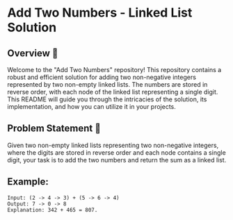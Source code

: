 # Add Two Numbers - Linked List Solution
## Overview 🚀

Welcome to the "Add Two Numbers" repository! This repository contains a robust and efficient solution for adding two non-negative integers represented by two non-empty linked lists. The numbers are stored in reverse order, with each node of the linked list representing a single digit. This README will guide you through the intricacies of the solution, its implementation, and how you can utilize it in your projects.  
## Problem Statement 🧩
 
Given two non-empty linked lists representing two non-negative integers, where the digits are stored in reverse order and each node contains a single digit, your task is to add the two numbers and return the sum as a linked list.
 
## Example:  

    Input: (2 -> 4 -> 3) + (5 -> 6 -> 4)  
    Output: 7 -> 0 -> 8  
    Explanation: 342 + 465 = 807.  